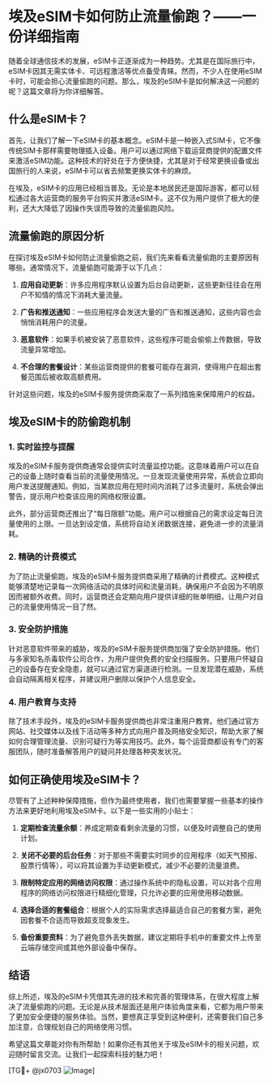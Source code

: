 # 埃及eSIM卡如何防止流量偷跑？——一份详细指南

随着全球通信技术的发展，eSIM卡正逐渐成为一种趋势。尤其是在国际旅行中，eSIM卡因其无需实体卡、可远程激活等优点备受青睐。然而，不少人在使用eSIM卡时，可能会担心流量偷跑的问题。那么，埃及的eSIM卡是如何解决这一问题的呢？这篇文章将为你详细解答。

## 什么是eSIM卡？

首先，让我们了解一下eSIM卡的基本概念。eSIM卡是一种嵌入式SIM卡，它不像传统SIM卡那样需要物理插入设备。用户可以通过网络下载运营商提供的配置文件来激活eSIM功能。这种技术的好处在于方便快捷，尤其是对于经常更换设备或出国旅行的人来说，eSIM卡可以省去频繁更换实体卡的麻烦。

在埃及，eSIM卡的应用已经相当普及。无论是本地居民还是国际游客，都可以轻松通过各大运营商的服务平台购买并激活eSIM卡。这不仅为用户提供了极大的便利，还大大降低了因操作失误而导致的流量偷跑风险。

## 流量偷跑的原因分析

在探讨埃及eSIM卡如何防止流量偷跑之前，我们先来看看流量偷跑的主要原因有哪些。通常情况下，流量偷跑可能源于以下几点：

1. **应用自动更新**：许多应用程序默认设置为后台自动更新，这些更新往往会在用户不知情的情况下消耗大量流量。
   
2. **广告和推送通知**：一些应用程序会发送大量的广告和推送通知，这些内容也会悄悄消耗用户的流量。

3. **恶意软件**：如果手机被安装了恶意软件，这些程序可能会偷偷上传数据，导致流量异常增加。

4. **不合理的套餐设计**：某些运营商提供的套餐可能存在漏洞，使得用户在超出套餐范围后被收取高额费用。

针对这些问题，埃及的eSIM卡服务提供商采取了一系列措施来保障用户的权益。

## 埃及eSIM卡的防偷跑机制

### 1. 实时监控与提醒

埃及的eSIM卡服务提供商通常会提供实时流量监控功能。这意味着用户可以在自己的设备上随时查看当前的流量使用情况。一旦发现流量使用异常，系统会立即向用户发送提醒通知。例如，当某款应用在短时间内消耗了过多流量时，系统会弹出警告，提示用户检查该应用的网络权限设置。

此外，部分运营商还推出了“每日限额”功能。用户可以根据自己的需求设定每日流量使用的上限。一旦达到设定值，系统将自动关闭数据连接，避免进一步的流量消耗。

### 2. 精确的计费模式

为了防止流量偷跑，埃及的eSIM卡服务提供商采用了精确的计费模式。这种模式能够清楚地记录每一次网络活动的具体时间和流量消耗，确保用户不会因为不明原因而被额外收费。同时，运营商还会定期向用户提供详细的账单明细，让用户对自己的流量使用情况一目了然。

### 3. 安全防护措施

针对恶意软件带来的威胁，埃及的eSIM卡服务提供商加强了安全防护措施。他们与多家知名杀毒软件公司合作，为用户提供免费的安全扫描服务。只要用户怀疑自己的设备存在安全隐患，就可以通过官方渠道进行检测。一旦发现潜在威胁，系统会自动隔离相关程序，并建议用户删除以保护个人信息安全。

### 4. 用户教育与支持

除了技术手段外，埃及的eSIM卡服务提供商也非常注重用户教育。他们通过官方网站、社交媒体以及线下活动等多种方式向用户普及网络安全知识，帮助大家了解如何合理管理流量、识别可疑行为等实用技巧。此外，每个运营商都设有专门的客服团队，随时准备解答用户的疑问并处理各种突发状况。

## 如何正确使用埃及eSIM卡？

尽管有了上述种种保障措施，但作为最终使用者，我们也需要掌握一些基本的操作方法来更好地利用埃及eSIM卡。以下是一些实用的小贴士：

1. **定期检查流量余额**：养成定期查看剩余流量的习惯，以便及时调整自己的使用计划。
   
2. **关闭不必要的后台任务**：对于那些不需要实时同步的应用程序（如天气预报、股票行情等），可以将其设置为手动更新模式，减少不必要的流量浪费。

3. **限制特定应用的网络访问权限**：通过操作系统中的隐私设置，可以对各个应用程序的网络访问权限进行精细化管理，只允许必要的应用使用移动数据。

4. **选择合适的套餐组合**：根据个人的实际需求选择最适合自己的套餐方案，避免因套餐不合适而导致超支现象发生。

5. **备份重要资料**：为了避免意外丢失数据，建议定期将手机中的重要文件上传至云端存储空间或其他外部设备中保存。

## 结语

综上所述，埃及的eSIM卡凭借其先进的技术和完善的管理体系，在很大程度上解决了流量偷跑的问题。无论是从技术层面还是用户体验角度来看，它都为用户带来了更加安全便捷的服务体验。当然，要想真正享受到这种便利，还需要我们自己多加注意，合理规划自己的网络使用习惯。

希望这篇文章能对你有所帮助！如果你还有其他关于埃及eSIM卡的相关问题，欢迎随时留言交流。让我们一起探索科技的魅力吧！

[TG💪+ @jx0703 ![Image](https://github.com/user-attachments/assets/dbca1d08-cadb-493c-b0ec-ad6f7a83f270)]